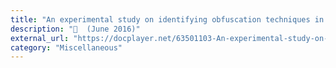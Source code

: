 ```yaml
---
title: "An experimental study on identifying obfuscation techniques in packer"
description: "📓  (June 2016)"
external_url: "https://docplayer.net/63501103-An-experimental-study-on-identifying-obfuscation-techniques-in-packer.html"
category: "Miscellaneous"
---
```

